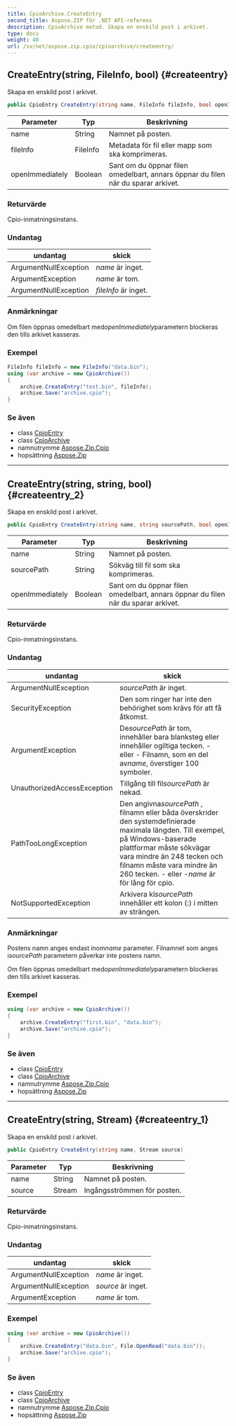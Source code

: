 ```yaml
---
title: CpioArchive.CreateEntry
second_title: Aspose.ZIP för .NET API-referens
description: CpioArchive metod. Skapa en enskild post i arkivet.
type: docs
weight: 40
url: /sv/net/aspose.zip.cpio/cpioarchive/createentry/
---
```

## CreateEntry(string, FileInfo, bool) {#createentry}

Skapa en enskild post i arkivet.

```csharp
public CpioEntry CreateEntry(string name, FileInfo fileInfo, bool openImmediately = false)
```

| Parameter | Typ | Beskrivning |
| --- | --- | --- |
| name | String | Namnet på posten. |
| fileInfo | FileInfo | Metadata för fil eller mapp som ska komprimeras. |
| openImmediately | Boolean | Sant om du öppnar filen omedelbart, annars öppnar du filen när du sparar arkivet. |

### Returvärde

Cpio-inmatningsinstans.

### Undantag

| undantag | skick |
| --- | --- |
| ArgumentNullException | *name* är inget. |
| ArgumentException | *name* är tom. |
| ArgumentNullException | *fileInfo* är inget. |

### Anmärkningar

Om filen öppnas omedelbart med*openImmediately*parametern blockeras den tills arkivet kasseras.

### Exempel

```csharp
FileInfo fileInfo = new FileInfo("data.bin");
using (var archive = new CpioArchive())
{
    archive.CreateEntry("test.bin", fileInfo);
    archive.Save("archive.cpio");
}
```

### Se även

* class [CpioEntry](../../cpioentry/)
* class [CpioArchive](../)
* namnutrymme [Aspose.Zip.Cpio](../../cpioarchive/)
* hopsättning [Aspose.Zip](../../../)

---

## CreateEntry(string, string, bool) {#createentry_2}

Skapa en enskild post i arkivet.

```csharp
public CpioEntry CreateEntry(string name, string sourcePath, bool openImmediately = false)
```

| Parameter | Typ | Beskrivning |
| --- | --- | --- |
| name | String | Namnet på posten. |
| sourcePath | String | Sökväg till fil som ska komprimeras. |
| openImmediately | Boolean | Sant om du öppnar filen omedelbart, annars öppnar du filen när du sparar arkivet. |

### Returvärde

Cpio-inmatningsinstans.

### Undantag

| undantag | skick |
| --- | --- |
| ArgumentNullException | *sourcePath* är inget. |
| SecurityException | Den som ringer har inte den behörighet som krävs för att få åtkomst. |
| ArgumentException | De*sourcePath* är tom, innehåller bara blanksteg eller innehåller ogiltiga tecken. - eller - Filnamn, som en del av*name*, överstiger 100 symboler. |
| UnauthorizedAccessException | Tillgång till fil*sourcePath* är nekad. |
| PathTooLongException | Den angivna*sourcePath* , filnamn eller båda överskrider den systemdefinierade maximala längden. Till exempel, på Windows-baserade plattformar måste sökvägar vara mindre än 248 tecken och filnamn måste vara mindre än 260 tecken. - eller -*name* är för lång för cpio. |
| NotSupportedException | Arkivera kl*sourcePath* innehåller ett kolon (:) i mitten av strängen. |

### Anmärkningar

Postens namn anges endast inom*name* parameter. Filnamnet som anges i*sourcePath* parametern påverkar inte postens namn.

Om filen öppnas omedelbart med*openImmediately*parametern blockeras den tills arkivet kasseras.

### Exempel

```csharp
using (var archive = new CpioArchive())
{
    archive.CreateEntry("first.bin", "data.bin");
    archive.Save("archive.cpio");
}
```

### Se även

* class [CpioEntry](../../cpioentry/)
* class [CpioArchive](../)
* namnutrymme [Aspose.Zip.Cpio](../../cpioarchive/)
* hopsättning [Aspose.Zip](../../../)

---

## CreateEntry(string, Stream) {#createentry_1}

Skapa en enskild post i arkivet.

```csharp
public CpioEntry CreateEntry(string name, Stream source)
```

| Parameter | Typ | Beskrivning |
| --- | --- | --- |
| name | String | Namnet på posten. |
| source | Stream | Ingångsströmmen för posten. |

### Returvärde

Cpio-inmatningsinstans.

### Undantag

| undantag | skick |
| --- | --- |
| ArgumentNullException | *name* är inget. |
| ArgumentNullException | *source* är inget. |
| ArgumentException | *name* är tom. |

### Exempel

```csharp
using (var archive = new CpioArchive())
{
    archive.CreateEntry("data.bin", File.OpenRead("data.bin"));
    archive.Save("archive.cpio");
}
```

### Se även

* class [CpioEntry](../../cpioentry/)
* class [CpioArchive](../)
* namnutrymme [Aspose.Zip.Cpio](../../cpioarchive/)
* hopsättning [Aspose.Zip](../../../)


